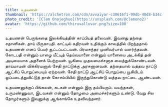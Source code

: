 ```yaml
---
title: உதயணன்
thumbnail: 'https://alchetron.com/cdn/avvaiyar-c30616f1-99db-40d8-b34c-53a8ad7e053-resize-750.png'
photo_credit: '[Clem Onojeghuo](https://unsplash.com/@clemono2)'
avatar: 'https://github.com/thiruvalluvar.png?size=100'
---
```

உதயணன் பெருங்கதை இலக்கியத்தின் காப்பியத் தலைவன். இவனது தந்தை சதானிகன். தாய் மிருகாபதி. காட்டில் கதிரவன் உதிக்கும் காலத்தில் பிறந்ததால் உதயணன் எனப் பெயர் சூட்டப்பட்டவன். பிரமசுந்தர முனிவர்பால் வளர்ந்தவன். கோடபதி என்னும் யாழை மீட்டித் தெய்வயானை என்னும் யானையை அடக்கித் தன் அடிமையாக அதனைக் பெற்றவன். யூகியை முதலமைச்சனாக வைத்துக்கொண்டவன். தாய்மாமன் விக்கிரமனால் சேதி நாட்டுக்கு அரசனானவன். தந்தையால் வத்தவ நாட்டு ஆட்சிப் பொறுப்பையும் ஏற்றவன். சேதி நாட்டு ஆட்சிப் பொறுப்பை யூகியிடம் ஒப்படைத்துவிட்டுத் தான் கோசம்பியில் இருந்துகொண்டு வத்தவ நாட்டை ஆண்டவன்.

உதயணனுக்குப் பிங்கலன், கடகன் என்னும் இரு தம்பியரும். வயந்தகன், உருமண்ணுவா, இடவகன் என்னும் தோழமை அமைச்சர்களும் உண்டு. வேறு சில தோழர்களும் இவனுக்கு ஆங்காங்கே உதவிவந்தனர்.
